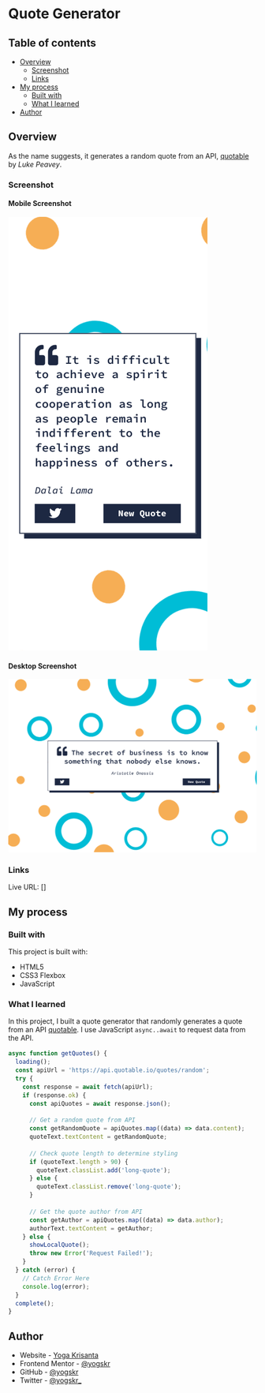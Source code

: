 # Quote Generator

## Table of contents

- [Overview](#overview)
  - [Screenshot](#screenshot)
  - [Links](#links)
- [My process](#my-process)
  - [Built with](#built-with)
  - [What I learned](#what-i-learned)
- [Author](#author)

## Overview

As the name suggests, it generates a random quote from an API, [quotable](https://github.com/lukePeavey/quotable) by _Luke Peavey_.

### Screenshot

#### Mobile Screenshot

![Mobile Screenshot](./public/mobile-screenshot.png)

#### Desktop Screenshot

![Desktop Screenshot](./public/desktop-screenshot.png)

### Links

Live URL: []

## My process

### Built with

This project is built with:

- HTML5
- CSS3 Flexbox
- JavaScript

### What I learned

In this project, I built a quote generator that randomly generates a quote from an API [quotable](https://github.com/lukePeavey/quotable). I use JavaScript `async..await` to request data from the API.

```js
async function getQuotes() {
  loading();
  const apiUrl = 'https://api.quotable.io/quotes/random';
  try {
    const response = await fetch(apiUrl);
    if (response.ok) {
      const apiQuotes = await response.json();

      // Get a random quote from API
      const getRandomQuote = apiQuotes.map((data) => data.content);
      quoteText.textContent = getRandomQuote;

      // Check quote length to determine styling
      if (quoteText.length > 90) {
        quoteText.classList.add('long-quote');
      } else {
        quoteText.classList.remove('long-quote');
      }

      // Get the quote author from API
      const getAuthor = apiQuotes.map((data) => data.author);
      authorText.textContent = getAuthor;
    } else {
      showLocalQuote();
      throw new Error('Request Failed!');
    }
  } catch (error) {
    // Catch Error Here
    console.log(error);
  }
  complete();
}
```

## Author

- Website - [Yoga Krisanta](https://yogskr.github.io/personal-website)
- Frontend Mentor - [@yogskr](https://www.frontendmentor.io/profile/yogskr)
- GitHub - [@yogskr](https://www.github.com/yogskr)
- Twitter - [@yogskr\_](https://www.twitter.com/yogskr_)
